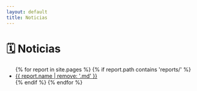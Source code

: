 ```yaml
---
layout: default
title: Noticias
---
```


# 🗓️ Noticias

<ul>
{% for report in site.pages %}
  {% if report.path contains 'reports/' %}
    <li><a href="/news/reports/{{ report.name | remove: '.md' }}.html">{{ report.name | remove: '.md' }}</a></li>
  {% endif %}
{% endfor %}
</ul>
